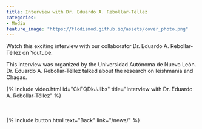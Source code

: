 ```yaml
---
title: Interview with Dr. Eduardo A. Rebollar-Téllez
categories:
- Media
feature_image: "https://flodismod.github.io/assets/cover_photo.png"
---
```

Watch this exciting interview with our collaborator Dr. Eduardo A. Rebollar-Téllez on Youtube.
<!-- more -->

This interview was organized by the Universidad Autónoma de Nuevo León. Dr. Eduardo A. Rebollar-Téllez talked about the research on leishmania and Chagas.

{% include video.html id="CkFQDkJJIbs" title="Interview with Dr. Eduardo A. Rebollar-Téllez" %}

<br />
<br />
{% include button.html text="Back" link="/news/" %}
